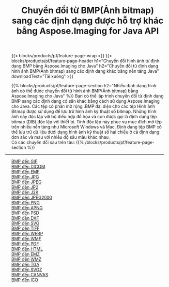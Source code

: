 ﻿---
title: Chuyển đổi từ BMP(Ảnh bitmap) sang các định dạng được hỗ trợ khác bằng Aspose.Imaging for Java API 
weight: 3920
url: /vi/java/conversion/from/bmp 
lang: vi
langdirlevel: 2
locales: zh-hans,ja,it,ru,de,es,fr,nl,id,lt,pl,pt,vi,tr,ko,zh-hant,ar,hi,th,sv,cs,uk,he
description: Aspose.Imaging có thể dễ dàng chuyển đổi từ BMP(Ảnh bitmap) sang các định dạng khác bằng nền tảng Java
---

{{< blocks/products/pf/feature-page-wrap >}}
{{< blocks/products/pf/feature-page-header h1="Chuyển đổi hình ảnh từ định dạng BMP bằng Aspose.Imaging cho Java" h2="Chuyển đổi từ định dạng hình ảnh BMP(Ảnh bitmap) sang các định dạng khác bằng nền tảng Java" downloadText="Tải xuống" >}}


{{% blocks/products/pf/feature-page-section  h2="Nhiều định dạng hình ảnh có thể được chuyển đổi từ hình ảnh BMP(Ảnh bitmap) bằng Aspose.Imaging cho Java" %}}
Bạn có thể lập trình chuyển đổi từ định dạng BMP sang các định dạng có sẵn khác bằng cách sử dụng
Aspose.Imaging cho Java. Các tệp có phần mở rộng .BMP đại diện cho các tệp Hình ảnh Bitmap được sử dụng để lưu trữ hình ảnh kỹ thuật số bitmap. Những hình ảnh này độc lập với bộ điều hợp đồ họa và còn được gọi là định dạng tệp bitmap (DIB) độc lập với thiết bị. Tính độc lập này phục vụ mục đích mở tệp trên nhiều nền tảng như Microsoft Windows và Mac. Định dạng tệp BMP có thể lưu trữ dữ liệu dưới dạng hình ảnh kỹ thuật số hai chiều ở cả định dạng đơn sắc và màu với nhiều độ sâu màu khác nhau.
<br/>
Có các chuyển đổi sau trên tàu:
{{% /blocks/products/pf/feature-page-section %}}
<div class="container-fluid productfamilypage bg-gray">
    <div class="convertypes bg-gray agp-content section">
        <div class="container">
		<hr style="margin-left:-20px;"/>
		<div class="row other-converters">
		    <div class='col-md-2 other-converter remove-lp remove-rp'><a href="/imaging/vi/java/conversion/bmp-to-gif" >BMP đến GIF</a></div><div class='col-md-2 other-converter remove-lp remove-rp'><a href="/imaging/vi/java/conversion/bmp-to-dicom" >BMP đến DICOM</a></div><div class='col-md-2 other-converter remove-lp remove-rp'><a href="/imaging/vi/java/conversion/bmp-to-emf" >BMP đến EMF</a></div><div class='col-md-2 other-converter remove-lp remove-rp'><a href="/imaging/vi/java/conversion/bmp-to-jpg" >BMP đến JPG</a></div><div class='col-md-2 other-converter remove-lp remove-rp'><a href="/imaging/vi/java/conversion/bmp-to-jpeg" >BMP đến JPEG</a></div><div class='col-md-2 other-converter remove-lp remove-rp'><a href="/imaging/vi/java/conversion/bmp-to-jp2" >BMP đến JP2</a></div><div class='col-md-2 other-converter remove-lp remove-rp'><a href="/imaging/vi/java/conversion/bmp-to-j2k" >BMP đến J2K</a></div><div class='col-md-2 other-converter remove-lp remove-rp'><a href="/imaging/vi/java/conversion/bmp-to-jpeg2000" >BMP đến JPEG2000</a></div><div class='col-md-2 other-converter remove-lp remove-rp'><a href="/imaging/vi/java/conversion/bmp-to-png" >BMP đến PNG</a></div><div class='col-md-2 other-converter remove-lp remove-rp'><a href="/imaging/vi/java/conversion/bmp-to-apng" >BMP đến APNG</a></div><div class='col-md-2 other-converter remove-lp remove-rp'><a href="/imaging/vi/java/conversion/bmp-to-psd" >BMP đến PSD</a></div><div class='col-md-2 other-converter remove-lp remove-rp'><a href="/imaging/vi/java/conversion/bmp-to-dxf" >BMP đến DXF</a></div><div class='col-md-2 other-converter remove-lp remove-rp'><a href="/imaging/vi/java/conversion/bmp-to-svg" >BMP đến SVG</a></div><div class='col-md-2 other-converter remove-lp remove-rp'><a href="/imaging/vi/java/conversion/bmp-to-tiff" >BMP đến TIFF</a></div><div class='col-md-2 other-converter remove-lp remove-rp'><a href="/imaging/vi/java/conversion/bmp-to-webp" >BMP đến WEBP</a></div><div class='col-md-2 other-converter remove-lp remove-rp'><a href="/imaging/vi/java/conversion/bmp-to-wmf" >BMP đến WMF</a></div><div class='col-md-2 other-converter remove-lp remove-rp'><a href="/imaging/vi/java/conversion/bmp-to-pdf" >BMP đến PDF</a></div><div class='col-md-2 other-converter remove-lp remove-rp'><a href="/imaging/vi/java/conversion/bmp-to-html" >BMP đến HTML</a></div><div class='col-md-2 other-converter remove-lp remove-rp'><a href="/imaging/vi/java/conversion/bmp-to-emz" >BMP đến EMZ</a></div><div class='col-md-2 other-converter remove-lp remove-rp'><a href="/imaging/vi/java/conversion/bmp-to-wmz" >BMP đến WMZ</a></div><div class='col-md-2 other-converter remove-lp remove-rp'><a href="/imaging/vi/java/conversion/bmp-to-tga" >BMP đến TGA</a></div><div class='col-md-2 other-converter remove-lp remove-rp'><a href="/imaging/vi/java/conversion/bmp-to-svgz" >BMP đến SVGZ</a></div><div class='col-md-2 other-converter remove-lp remove-rp'><a href="/imaging/vi/java/conversion/bmp-to-canvas" >BMP đến CANVAS</a></div><div class='col-md-2 other-converter remove-lp remove-rp'><a href="/imaging/vi/java/conversion/bmp-to-ico" >BMP đến ICO</a></div>
                </div>
        </div>
    </div>
</div>
<br/>

